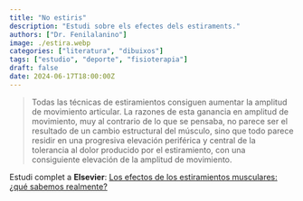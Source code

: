 ```yaml
---
title: "No estiris"
description: "Estudi sobre els efectes dels estiraments."
authors: ["Dr. Fenilalanino"]
image: ./estira.webp
categories: ["literatura", "dibuixos"]
tags: ["estudio", "deporte", "fisioterapia"]
draft: false
date: 2024-06-17T18:00:00Z
---
```


> Todas las técnicas de estiramientos consiguen aumentar la amplitud de movimiento articular. La razones de esta ganancia en amplitud de movimiento, muy al contrario de lo que se pensaba, no parece ser el resultado de un cambio estructural del músculo, sino que todo parece residir en una progresiva elevación periférica y central de la tolerancia al dolor producido por el estiramiento, con una consiguiente elevación de la amplitud de movimiento.

Estudi complet a **Elsevier**: [Los efectos de los estiramientos musculares: ¿qué sabemos realmente?](https://www.elsevier.es/es-revista-revista-iberoamericana-fisioterapia-kinesiologia-176-articulo-los-efectos-estiramientos-musculares-que-13092669)
